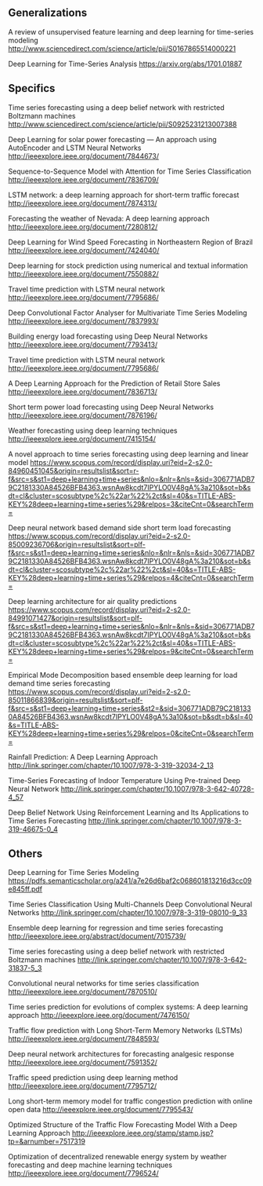 
## Generalizations

  A review of unsupervised feature learning and deep learning for time-series modeling
  http://www.sciencedirect.com/science/article/pii/S0167865514000221
  
  Deep Learning for Time-Series Analysis
  https://arxiv.org/abs/1701.01887
  
## Specifics

  Time series forecasting using a deep belief network with restricted Boltzmann machines
  http://www.sciencedirect.com/science/article/pii/S0925231213007388

  Deep Learning for solar power forecasting — An approach using AutoEncoder and LSTM Neural Networks
  http://ieeexplore.ieee.org/document/7844673/

  Sequence-to-Sequence Model with Attention for Time Series Classification
  http://ieeexplore.ieee.org/document/7836709/

  LSTM network: a deep learning approach for short-term traffic forecast
  http://ieeexplore.ieee.org/document/7874313/

  Forecasting the weather of Nevada: A deep learning approach
  http://ieeexplore.ieee.org/document/7280812/

  Deep Learning for Wind Speed Forecasting in Northeastern Region of Brazil
  http://ieeexplore.ieee.org/document/7424040/

  Deep learning for stock prediction using numerical and textual information
  http://ieeexplore.ieee.org/document/7550882/

  Travel time prediction with LSTM neural network
  http://ieeexplore.ieee.org/document/7795686/

  Deep Convolutional Factor Analyser for Multivariate Time Series Modeling
  http://ieeexplore.ieee.org/document/7837993/

  Building energy load forecasting using Deep Neural Networks
  http://ieeexplore.ieee.org/document/7793413/
  
  Travel time prediction with LSTM neural network
  http://ieeexplore.ieee.org/document/7795686/

  A Deep Learning Approach for the Prediction of Retail Store Sales
  http://ieeexplore.ieee.org/document/7836713/

  Short term power load forecasting using Deep Neural Networks
  http://ieeexplore.ieee.org/document/7876196/

  Weather forecasting using deep learning techniques
  http://ieeexplore.ieee.org/document/7415154/

  A novel approach to time series forecasting using deep learning and linear model
  https://www.scopus.com/record/display.uri?eid=2-s2.0-84960451045&origin=resultslist&sort=r-f&src=s&st1=deep+learning+time+series&nlo=&nlr=&nls=&sid=306771ADB79C2181330A84526BFB4363.wsnAw8kcdt7IPYLO0V48gA%3a210&sot=b&sdt=cl&cluster=scosubtype%2c%22ar%22%2ct&sl=40&s=TITLE-ABS-KEY%28deep+learning+time+series%29&relpos=3&citeCnt=0&searchTerm=

  Deep neural network based demand side short term load forecasting
  https://www.scopus.com/record/display.uri?eid=2-s2.0-85009236706&origin=resultslist&sort=plf-f&src=s&st1=deep+learning+time+series&nlo=&nlr=&nls=&sid=306771ADB79C2181330A84526BFB4363.wsnAw8kcdt7IPYLO0V48gA%3a210&sot=b&sdt=cl&cluster=scosubtype%2c%22ar%22%2ct&sl=40&s=TITLE-ABS-KEY%28deep+learning+time+series%29&relpos=4&citeCnt=0&searchTerm=

  Deep learning architecture for air quality predictions
  https://www.scopus.com/record/display.uri?eid=2-s2.0-84991071427&origin=resultslist&sort=plf-f&src=s&st1=deep+learning+time+series&nlo=&nlr=&nls=&sid=306771ADB79C2181330A84526BFB4363.wsnAw8kcdt7IPYLO0V48gA%3a210&sot=b&sdt=cl&cluster=scosubtype%2c%22ar%22%2ct&sl=40&s=TITLE-ABS-KEY%28deep+learning+time+series%29&relpos=9&citeCnt=0&searchTerm=

  Empirical Mode Decomposition based ensemble deep learning for load demand time series forecasting
  https://www.scopus.com/record/display.uri?eid=2-s2.0-85011866839&origin=resultslist&sort=plf-f&src=s&st1=deep+learning+time+series&st2=&sid=306771ADB79C2181330A84526BFB4363.wsnAw8kcdt7IPYLO0V48gA%3a10&sot=b&sdt=b&sl=40&s=TITLE-ABS-KEY%28deep+learning+time+series%29&relpos=0&citeCnt=0&searchTerm=
  
  Rainfall Prediction: A Deep Learning Approach
  http://link.springer.com/chapter/10.1007/978-3-319-32034-2_13
  
  Time-Series Forecasting of Indoor Temperature Using Pre-trained Deep Neural Network
  http://link.springer.com/chapter/10.1007/978-3-642-40728-4_57
  
  Deep Belief Network Using Reinforcement Learning and Its Applications to Time Series Forecasting
  http://link.springer.com/chapter/10.1007/978-3-319-46675-0_4
  
  
 ## Others
 
  Deep Learning for Time Series Modeling
  https://pdfs.semanticscholar.org/a241/a7e26d6baf2c068601813216d3cc09e845ff.pdf

  Time Series Classification Using Multi-Channels Deep Convolutional Neural Networks
  http://link.springer.com/chapter/10.1007/978-3-319-08010-9_33

  Ensemble deep learning for regression and time series forecasting
  http://ieeexplore.ieee.org/abstract/document/7015739/

  Time series forecasting using a deep belief network with restricted Boltzmann machines
  http://link.springer.com/chapter/10.1007/978-3-642-31837-5_3

  Convolutional neural networks for time series classification
  http://ieeexplore.ieee.org/document/7870510/

  Time series prediction for evolutions of complex systems: A deep learning approach
  http://ieeexplore.ieee.org/document/7476150/

  Traffic flow prediction with Long Short-Term Memory Networks (LSTMs)
  http://ieeexplore.ieee.org/document/7848593/

  Deep neural network architectures for forecasting analgesic response
  http://ieeexplore.ieee.org/document/7591352/
  
  Traffic speed prediction using deep learning method
  http://ieeexplore.ieee.org/document/7795712/
  
  Long short-term memory model for traffic congestion prediction with online open data
  http://ieeexplore.ieee.org/document/7795543/
  
  Optimized Structure of the Traffic Flow Forecasting Model With a Deep Learning Approach
  http://ieeexplore.ieee.org/stamp/stamp.jsp?tp=&arnumber=7517319
  
  Optimization of decentralized renewable energy system by weather forecasting and deep machine learning techniques
  http://ieeexplore.ieee.org/document/7796524/

